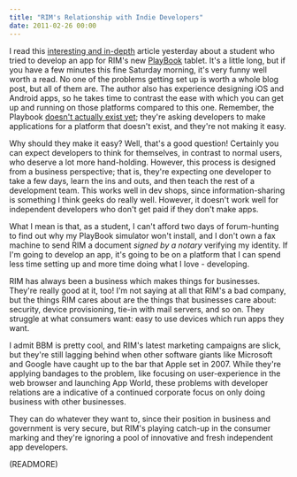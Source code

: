 ```yaml
---
title: "RIM's Relationship with Indie Developers"
date: 2011-02-26 00:00
---
```


I read this [interesting and in-depth](http://blog.jamiemurai.com/2011/02/you-win-rim/) article yesterday about a student who tried to develop an app for RIM's new [PlayBook](http://us.blackberry.com/playbook-tablet/) tablet. It's a little long, but if you have a few minutes this fine Saturday morning, it's very funny well worth a read.&nbsp;No one of the problems getting set up is worth a whole blog post, but all of them are. The author also has experience designing iOS and Android apps, so he takes time to contrast the ease with which you can get up and running on those platforms compared to this one. Remember, the Playbook [doesn't actually exist yet](http://www.loopinsight.com/2011/02/16/rim-needs-to-shut-up-and-ship/);&nbsp;they're asking developers to make applications for a platform that doesn't exist, and they're not making it easy.

Why should they make it easy? Well, that's a good question! Certainly you can expect developers to think for themselves, in contrast to normal users, who deserve a lot more hand-holding. However, this process is designed from a business perspective; that is, they're expecting one developer to take a few days, learn the ins and outs, and then teach the rest of a development team. This works well in dev shops, since information-sharing is something I think geeks do really well. However, it doesn't work well for independent developers who don't get paid if they don't make apps.

What I mean is that, as a student, I can't afford two days of forum-hunting to find out why my PlayBook simulator won't install, and I don't own a fax machine to send RIM a document _signed by a notary_ verifying my identity. If I'm going to develop an app, it's going to be on a platform that I can spend less time setting up and more time doing what I love - developing.

RIM has always been a business which makes things for businesses. They're really good at it, too! I'm not saying at all that RIM's a bad company, but the things RIM cares about are the things that businesses care about: security, device provisioning, tie-in with mail servers, and so on. They struggle at what consumers want: easy to use devices which run apps they want.

I admit BBM is pretty cool, and RIM's latest marketing campaigns are slick, but they're still lagging behind when other software giants like Microsoft and Google have caught up to the bar that Apple set in 2007. While they're applying bandages to the problem, like focusing on user-experience in the web browser and launching App World, these problems with developer relations are a indicative of a continued corporate focus on only doing business with other businesses.

They can do whatever they want to, since their position in business and government is very secure, but RIM's playing catch-up in the consumer marking and they're ignoring a pool of innovative and fresh independent app developers.

(READMORE)
